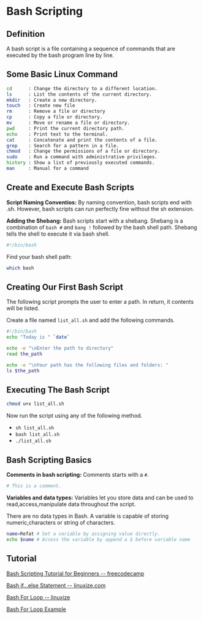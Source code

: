 # Bash Scripting 

## Definition
A bash script is a file containing a sequence of commands that are executed by the bash program line by line.

## Some Basic Linux Command
```bash
cd      : Change the directory to a different location.
ls      : List the contents of the current directory.
mkdir   : Create a new directory.
touch   : Create new file
rm      : Remove a file or directory
cp      : Copy a file or directory.
mv      : Move or rename a file or directory.
pwd     : Print the current directory path.
echo    : Print text to the terminal.
cat     : Concatenate and print the contents of a file.
grep    : Search for a pattern in a file.
chmod   : Change the permissions of a file or directory.
sudo    : Run a command with administrative privileges.
history : Show a list of previously executed commands.
man     : Manual for a command


```

## Create and Execute Bash Scripts
**Script Naming Conventios:** 
By naming convention, bash scripts end with .sh. However, bash scripts can run perfectly fine without the sh extension.

**Adding the Shebang:** 
Bash scripts start with a shebang. Shebang is a combination of `bash #` and `bang !` followed by the bash shell path. Shebang tells the shell to execute it via bash shell.
```bash
#!/bin/bash
```
Find your bash shell path:
```bash
which bash
```
## Creating Our First Bash Script
The following script prompts the user to enter a path. In return, it contents will be listed.

Create a file named `list_all.sh` and add the following commands.
```bash
#!/bin/bash
echo "Today is " `date`

echo -e "\nEnter the path to directory"
read the_path

echo -e "\nYour path has the following files and folders: "
ls $the_path
```  
## Executing The Bash Script
```bash
chmod u+x list_all.sh
```
Now run the script using any of the following method.

- `sh list_all.sh`
- `bash list_all.sh`
- `./list_all.sh`

## Bash Scripting Basics
**Comments in bash scripting:** Comments starts with a `#`.
```bash
# This is a comment.
```  
**Variables and data types:** Variables let you store data and can be used to read,access,manipulate data throughout the script.

There are no data types in Bash. A variable is capable of storing numeric,characters or string of characters.
```bash
name=Refat # Set a variable by assigning value directly.
echo $name # Access the variable by append a $ before variable name
```
## Tutorial
[Bash Scripting Tutorial for Beginners -- freecodecamp](https://www.freecodecamp.org/news/bash-scripting-tutorial-linux-shell-script-and-command-line-for-beginners/)

[Bash if...else Statement -- linuxize.com](https://linuxize.com/post/bash-if-else-statement/)

[Bash For Loop -- linuxize](https://linuxize.com/post/bash-for-loop/)

[Bash For Loop Example](https://www.cyberciti.biz/faq/bash-for-loop/)